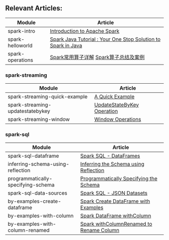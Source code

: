 ## Relevant Articles: 

Module | Article
--|--
spark-intro | [Introduction to Apache Spark](https://www.baeldung.com/apache-spark)
spark-helloworld | [Spark Java Tutorial : Your One Stop Solution to Spark in Java](https://www.edureka.co/blog/spark-java-tutorial/)
spark-operations | [Spark常用算子详解](https://www.cnblogs.com/kpsmile/p/10434390.html) [Spark算子总结及案例](https://www.cnblogs.com/liuzhongfeng/p/5285613.html)

### spark-streaming

Module | Article
--|--
spark-streaming-quick-example | [A Quick Example](https://spark.apache.org/docs/2.2.0/streaming-programming-guide.html#a-quick-example)
spark-streaming-updatestatebykey | [UpdateStateByKey Operation](https://spark.apache.org/docs/2.2.0/streaming-programming-guide.html#updatestatebykey-operation)
spark-streaming-window | [Window Operations](https://spark.apache.org/docs/2.2.0/streaming-programming-guide.html#window-operations)

### spark-sql

Module | Article
--|--
spark-sql-dataframe | [Spark SQL - DataFrames](https://www.tutorialspoint.com/spark_sql/spark_sql_dataframes.htm)
inferring-schema-using-reflection | [Inferring the Schema using Reflection](https://www.tutorialspoint.com/spark_sql/inferring_schema_using-reflection.htm)
programmatically-specifying-schema  | [Programmatically Specifying the Schema](https://www.tutorialspoint.com/spark_sql/programmatically_specifying_schema.htm)
spark-sql-data-sources | [Spark SQL - JSON Datasets](https://www.tutorialspoint.com/spark_sql/spark_sql_json_datasets.htm)
by-examples-create-dataframe | [Spark Create DataFrame with Examples](https://sparkbyexamples.com/spark/different-ways-to-create-a-spark-dataframe/)
by-examples-with-column | [Spark DataFrame withColumn](https://sparkbyexamples.com/spark/spark-dataframe-withcolumn/)
by-examples-with-column-renamed | [Spark withColumnRenamed to Rename Column](https://sparkbyexamples.com/spark/rename-a-column-on-spark-dataframes/)